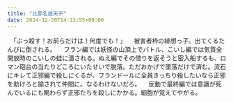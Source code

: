 ```yaml
---
title: "比那名居天子"
date: 2024-12-20T14:13:55+09:00
---
```

　「ぶっ殺す！お前らだけは！何度でも！」
　被害者枠の緋想っ子。出てくるたんびに倒される。
　フラン編では妖怪の山頂上でバトル、こいし編では気質全開放時のこいしの蛙に潰される。ぬえ編でその借りを返そうと密入船するも、ロマン砲台の当たりどころにいたせいで脱落。ただおかげで墜落だけで済む。流石にキレて正邪編で殺しにくるが、フランドールに全員きっちり殺したいなら正邪を助けろと諭されて仲間に。なるわけないだろ。
　反動で最終編では意識が死んでいるにも関わらず正邪たちを殺しにかかる。細胞が覚えてやがる。
